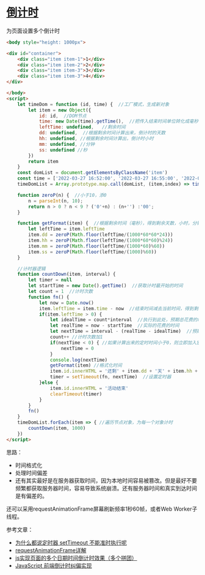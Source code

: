 # [倒计时](https://github.com/Twlig/issuesBlog/issues/74)

为页面设置多个倒计时

```html
<body style="height: 1000px">

<div id="container">
    <div class="item item-1">1</div>
    <div class="item item-2">2</div>
    <div class="item item-3">3</div>
    <div class="item item-3">4</div>
</div>

</body>
<script>
    let timeDom = function (id, time) {  //工厂模式，生成新对象
        let item = new Object({
            id: id,  //DOM节点
            time: new Date(time).getTime(),  //把传入结束时间单位转化成毫秒
            leftTime: undefined,   //剩余时间
            dd: undefined,  //根据剩余时间计算出来，倒计时的天数
            hh: undefined, //根据剩余时间计算出，倒计时小时
            mm: undefined, //分钟
            ss: undefined //秒
        })
        return item
    }
    const domList = document.getElementsByClassName('item')
    const time = ['2022-03-27 16:52:00', '2022-03-27 16:55:00', '2022-03-27 16:53:00','2022-03-27 16:54:00']
    timeDomList = Array.prototype.map.call(domList, (item,index) => timeDom(item, time[index])) //为四个DOM节点传入时间参数，并生成新对象

    function zeroP(n) {  //小于10，添0
        n = parseInt(n, 10);
        return n > 0 ? n < 9 ? ('0'+n) : (n+'') :'00';
    }

    function getFormat(item) {  //根据剩余时间（毫秒），得到剩余天数，小时，分钟，秒
        let leftTime = item.leftTime
        item.dd = zeroP(Math.floor(leftTime/(1000*60*60*24)))
        item.hh = zeroP(Math.floor(leftTime/(1000*60*60)%24))
        item.mm = zeroP(Math.floor(leftTime/(1000*60)%60))
        item.ss = zeroP(Math.floor(leftTime/(1000)%60))
    }

    //计时器逻辑
    function countDown(item, interval) {
        let timer = null
        let startTime = new Date().getTime()  //获取计时最开始的时间
        let count = 1  //计时次数
        function fn() {
            let now = Date.now()
            item.leftTime = item.time - now  //结束时间减去当前时间，得到剩余时间
            if(item.leftTime > 0) {
                let idealTime = count*interval  //执行到此处，预期总花费的时间
                let realTime = now - startTime  //实际的花费的时间
                let nextTime = interval - (realTime - idealTime)  //预期-实际=偏差时间，用定时间隔减去偏差，矫正此次的时间偏差
                count++ //计时次数加1
                if(nextTime < 0) { //如果计算出来的定时时间小于0，则立即加入宏任务事件队列
                    nextTime = 0
                }
                console.log(nextTime)
                getFormat(item) //格式化时间
                item.id.innerHTML = '还剩' + item.dd + '天' + item.hh + '时' + item.mm + '分' + item.ss + '秒'  //在DOM上绘制相应信息
                timer = setTimeout(fn, nextTime)  //设置定时器
            }else {
                item.id.innerHTML = '活动结束'
                clearTimeout(timer)
            }
        }
        fn()
    }
    timeDomList.forEach(item => { //遍历节点对象，为每一个对象计时
        countDown(item, 1000)
    })
</script>
```

思路：

- 时间格式化
- 处理时间偏差
- 还有其实最好是在服务器获取时间，因为本地时间容易被篡改。但是最好不要频繁都获取服务器时间，容易导致系统崩溃。还有服务器时间和真实到达时间是有偏差的。



还可以采用requestAnimationFrame屏幕刷新频率1秒60帧，或者Web Worker子线程。



参考文章：

- [为什么都说定时器 setTimeout 不能准时执行呢](https://juejin.cn/post/6982081539249012766)
- [requestAnimationFrame详解](https://www.jianshu.com/p/fa5512dfb4f5)
- [js实现页面的多个日期时间倒计时效果（多个拼团）](https://juejin.cn/post/6844903815070646280?share_token=eddd0f4d-a493-4cc1-8b91-27c0cd656986)
- [JavaScript 前端倒计时纠偏实现](https://juejin.cn/post/6844903685458231303?share_token=6a484a69-8739-4a42-b479-29603a0ce802)